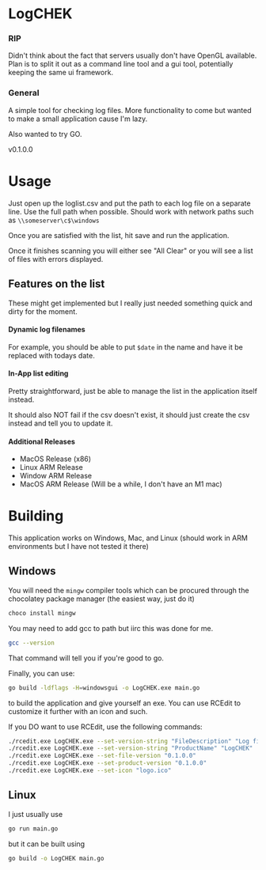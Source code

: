 # LogCHEK

### RIP

Didn't think about the fact that servers usually don't have OpenGL available. Plan is to split it out as a command line tool and a gui tool, potentially keeping the same ui framework. 



### General

A simple tool for checking log files. More functionality to come but wanted to make a small application cause I'm lazy. 

Also wanted to try GO. 

v0.1.0.0



# Usage

Just open up the loglist.csv and put the path to each log file on a separate line. Use the full path when possible. Should work with network paths such as `\\someserver\c$\windows`

Once you are satisfied with the list, hit save and run the application.

Once it finishes scanning you will either see "All Clear" or you will see a list of files with errors displayed. 


## Features on the list

These might get implemented but I really just needed something quick and dirty for the moment. 

#### Dynamic log filenames

For example, you should be able to put `$date` in the name and have it be replaced with todays date.

#### In-App list editing

Pretty straightforward, just be able to manage the list in the application itself instead. 

It should also NOT fail if the csv doesn't exist, it should just create the csv instead and tell you to update it. 


#### Additional Releases

- MacOS Release (x86)
- Linux ARM Release
- Window ARM Release
- MacOS ARM Release (Will be a while, I don't have an M1 mac)


# Building

This application works on Windows, Mac, and Linux (should work in ARM environments but I have not tested it there)

## Windows

You will need the `mingw` compiler tools which can be procured through the chocolatey package manager (the easiest way, just do it)

```bash
choco install mingw
```

You may need to add gcc to path but iirc this was done for me. 

```bash
gcc --version
```

That command will tell you if you're good to go. 

Finally, you can use:

```bash
go build -ldflags -H=windowsgui -o LogCHEK.exe main.go
```

to build the application and give yourself an exe. You can use RCEdit to customize it further with an icon and such.

If you DO want to use RCEdit, use the following commands:

```bash
./rcedit.exe LogCHEK.exe --set-version-string "FileDescription" "Log file checker."
./rcedit.exe LogCHEK.exe --set-version-string "ProductName" "LogCHEK"
./rcedit.exe LogCHEK.exe --set-file-version "0.1.0.0"
./rcedit.exe LogCHEK.exe --set-product-version "0.1.0.0"
./rcedit.exe LogCHEK.exe --set-icon "logo.ico"
```


## Linux

I just usually use 

```bash
go run main.go
```

but it can be built using

```bash
go build -o LogCHEK main.go
```


